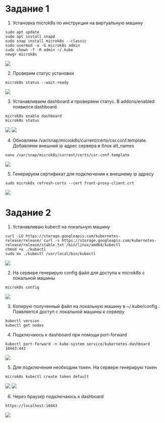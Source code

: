 # Задание 1

1. Установка microk8s по инструкции на виртуальную машину
```
sudo apt update
sudo apt install snapd
sudo snap install microk8s --classic
sudo usermod -a -G microk8s admin
sudo chown -f -R admin ~/.kube
newgr microk8s
```
<image src="task-1-1.png">

2. Проверим статус установки
```
microk8s status --wait-ready
```
<image src="task-1-2.png">

3. Устанавливаем dashboard и проверяем статус. В addons/enabled появился dashboard.
```
microk8s enable dashboard
microk8s status
```
<image src="task-1-3.png">
<image src="task-1-4.png">

4. Обновляем /var/snap/microk8s/current/certs/csr.conf.template. Добавляем внешний ip адрес сервера в блок alt_names
```
nano /var/snap/microk8s/current/certs/csr.conf.template
```
<image src="task-1-5.png">

5. Генерируем сертификат для подключения к внешнему ip адресу
```
sudo microk8s refresh-certs --cert front-proxy-client.crt
```
<image src="task-1-6.png">

# Задание 2

1. Устанавливаю kubectl на локальную машину
```
curl -LO https://storage.googleapis.com/kubernetes-release/release/`curl -s https://storage.googleapis.com/kubernetes-release/release/stable.txt`/bin/linux/amd64/kubectl
chmod +x ./kubectl
sudo mv ./kubectl /usr/local/bin/kubectl
```
<image src="task-2-1.png">

2. На сервере генерирую config файл для доступа к microk8s с локальной машины
```
microk8s config
```
<image src="task-2-2.png">

3. Копирую полученный файл на локальную машину в ~/.kube/config . Появляется доступ с локальной машины к серверу
```
kubectl version
kubectl get nodes
```
4. Подключаюсь к dashboard при помощи port-forward
```
kubectl port-forward -n kube-system service/kubernetes-dashboard 10443:443
```
<image src="task-2-3.png">

5. Для подключения необходим токен. На сервере генерирую токен
```
microk8s kubectl create token default
```
<image src="task-2-4.png">
<image src="task-2-5.png">

6. Через браузер подключаюсь к dashboard 
```
https://localhost:10443
```
<image src="task-2-6.png">